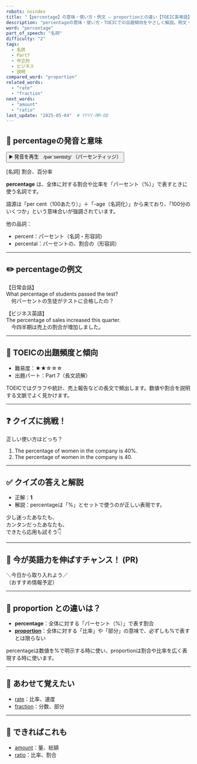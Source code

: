 ```yaml
---
robots: noindex
title: "【percentage】の意味・使い方・例文 ― proportionとの違い【TOEIC英単語】"
description: "percentageの意味・使い方・TOEICでの出題傾向をやさしく解説。例文・クイズ付きでproportionとの違いもわかりやすく学べます。"
word: "percentage"
part_of_speech: "名詞"
difficulty: "2"
tags:
  - 名詞
  - Part7
  - 中立的
  - ビジネス
  - 説明
compared_word: "proportion"
related_words:
  - "rate"
  - "fraction"
next_words:
  - "amount"
  - "ratio"
last_update: "2025-05-04"  # YYYY-MM-DD
---
```


## 🔰 percentageの発音と意味

<button class="play-audio" onclick="playTTS('percentage')">
  <span class="play-audio-main">
    ▶️ 発音を再生　/pərˈsentɪdʒ/
  </span>
  <span class="play-audio-sub">
    （パーセンティッジ）
  </span>
</button>

[名詞] 割合、百分率

**percentage** は、全体に対する割合や比率を「パーセント（%）」で表すときに使う名詞です。

語源は「per cent（100あたり）」＋「-age（名詞化）」から来ており、「100分のいくつか」という意味合いが強調されています。

他の品詞：  
- percent：パーセント（名詞・形容詞）
- percental：パーセントの、割合の（形容詞）

---

## ✏️ percentageの例文

【日常会話】  
What percentage of students passed the test?  
　何パーセントの生徒がテストに合格したの？

【ビジネス英語】  
The percentage of sales increased this quarter.  
　今四半期は売上の割合が増加しました。

---

## 🎯 TOEICの出題頻度と傾向

- 難易度：★★☆☆☆
- 出題パート：Part 7（長文読解）

TOEICではグラフや統計、売上報告などの長文で頻出します。数値や割合を説明する文脈でよく見かけます。

---

## ❓ クイズに挑戦！

正しい使い方はどっち？

1. The percentage of women in the company is 40%.  
2. The percentage of women in the company is 40.

---

## ✅ クイズの答えと解説

- 正解：**1**
- 解説：percentageは「%」とセットで使うのが正しい表現です。

少し迷ったあなたも、  
カンタンだったあなたも、  
できたら応用も試そう👇️

---

## 🚀 今が英語力を伸ばすチャンス！ (PR)

<div class="info-center">
＼今日から取り入れよう／<br>  
（おすすめ情報予定）
</div>

---

## 🤔  proportion との違いは？

- **percentage**：全体に対する「パーセント（%）」で表す割合
- **[proportion](/word/proportion/)**：全体に対する「比率」や「部分」の意味で、必ずしも%で表すとは限らない

percentageは数値を%で明示する時に使い、proportionは割合や比率を広く表現する時に使います。

---

## 🧩 あわせて覚えたい

- [rate](/word/rate/)：比率、速度
- [fraction](/word/fraction/)：分数、部分

---

## 📖 できればこれも

- [amount](/word/amount/)：量、総額
- [ratio](/word/ratio/)：比率、割合

<!-- cvid: aid44_bid21 -->
